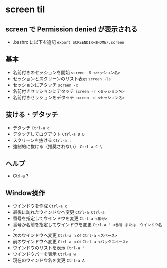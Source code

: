# screen til
## screen で Permission denied が表示される
  - .bashrc に以下を追記
    `export SCREENDIR=$HOME/.screen`

## 基本
  - 名前付きのセッションを開始 `screen -S <セッション名>`
  - セッションとスクリーンのリスト表示 `screen -ls`
  - セッションにアタッチ `screen -x`
  - 名前付きセッションにアタッチ `screen -r <セッション名>`
  - 名前付きセッションをデタッチ `screen -d <セッション名>`

## 抜ける・デタッチ
  - デタッチ `Ctrl-a d`
  - デタッチしてログアウト `Ctrl-a D D`
  - スクリーンを抜ける `Ctrl-a :`
  - 強制的に抜ける（推奨されない） `Ctrl-a C-\`

## ヘルプ
  - Ctrl-a ?

## Window操作
  - ウインドウを作成 `Ctrl-a c`
  - 最後に訪れたウインドウへ変更 `Ctrl-a Ctrl-a`
  - 番号を指定してウインドウを変更 `Ctrl-a <番号>`
  - 番号か名前を指定してウインドウを変更 `Ctrl-a ' <番号 または　ウインドウ名>`
  - 次のウインドウへ変更 `Ctrl-a n` or `Ctrl-a <スペース>`
  - 前のウインドウへ変更 `Ctrl-a p` or `Ctrl-a <バックスペース>`
  - ウインドウのリストを表示 `Ctrl-a "`
  - ウインドウバーを表示 `Ctrl-a w`
  - 現在のウインドウ名を変更 `Ctrl-a A`
